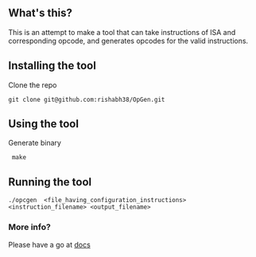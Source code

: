 ## What's this?  
This is an attempt to make a tool that can take instructions of ISA and corresponding opcode, and generates opcodes for the valid instructions.

## Installing the tool
Clone the repo
```
git clone git@github.com:rishabh38/OpGen.git
```

## Using the tool
Generate binary
```
 make
```

## Running the tool
```
./opcgen  <file_having_configuration_instructions> <instruction_filename> <output_filename>
```

### More info?
Please have a go at [docs](https://github.com/rishabh38/OpGen/docs)
